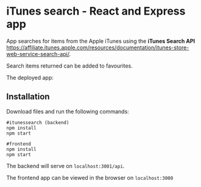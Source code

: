 # iTunes search - React and Express app

App searches for items from the Apple iTunes using the **iTunes Search API** https://affiliate.itunes.apple.com/resources/documentation/itunes-store-web-service-search-api/.

Search items returned can be added to favourites.

The deployed app:

## Installation

Download files and run the following commands:

```
#itunessearch (backend)
npm install
npm start

#frontend
npm install
npm start
```

The backend will serve on `localhost:3001/api`.

The frontend app can be viewed in the browser on `localhost:3000`
